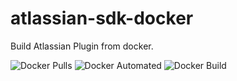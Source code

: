 # atlassian-sdk-docker
Build Atlassian Plugin from docker.

![Docker Pulls](https://img.shields.io/docker/pulls/silentstormzc/atlassian-sdk.svg)
![Docker Automated](https://img.shields.io/docker/automated/silentstormzc/atlassian-sdk.svg)
![Docker Build](https://img.shields.io/docker/build/silentstormzc/atlassian-sdk.svg)
